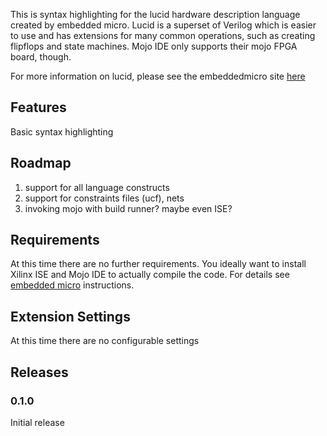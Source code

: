 This is syntax highlighting for the lucid hardware description language
created by embedded micro. Lucid is a superset of Verilog which is easier
 to use and has extensions for many common operations, such as creating
 flipflops and state machines. Mojo IDE only supports their mojo FPGA board,
 though.


For more information on lucid, please see the embeddedmicro site
[here](https://embeddedmicro.com/tutorials/lucid)

## Features

Basic syntax highlighting

## Roadmap

1. support for all language constructs
2. support for constraints files (ucf), nets
3. invoking mojo with build runner? maybe even ISE?


## Requirements

At this time there are no further requirements.
You ideally want to install Xilinx ISE and Mojo IDE to actually compile the code.
For details see [embedded micro](https://embeddedmicro.com/tutorials/mojo-software-and-updates/installing-ise) instructions.


## Extension Settings

At this time there are no configurable settings

## Releases

### 0.1.0

Initial release

